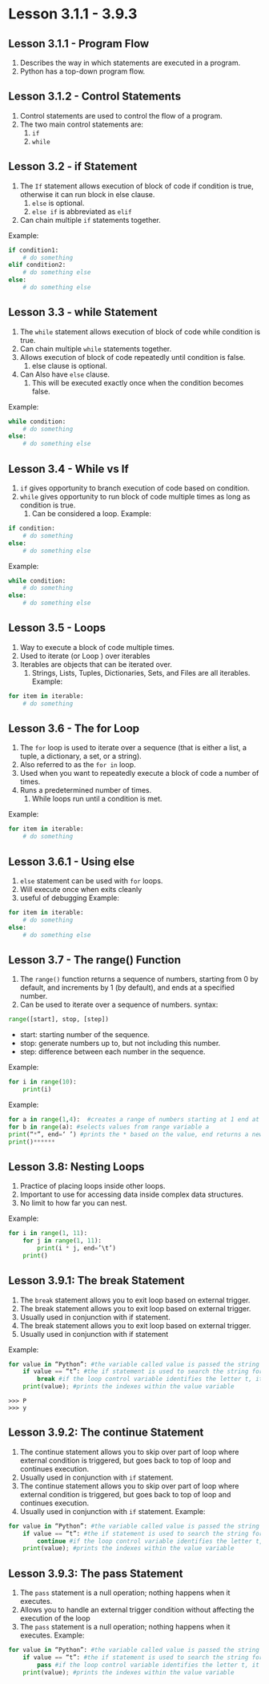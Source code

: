 # Lesson 3.1.1 - 3.9.3
## Lesson 3.1.1 - Program Flow
1. Describes the way in which statements are executed in a program.
2. Python has a top-down program flow.

## Lesson 3.1.2 - Control Statements
1. Control statements are used to control the flow of a program.
2. The two main control statements are:
    1. ```if```
    2. ```while```

## Lesson 3.2 - if Statement
1. The ```If``` statement allows execution of block of code if condition is true, otherwise it can run block in else clause. 
    1. ```else``` is optional.
    2. ```else if``` is abbreviated as ```elif```
2. Can chain multiple ```if``` statements together.

Example:
```python
if condition1:
    # do something
elif condition2:
    # do something else
else:
    # do something else
```
## Lesson 3.3 - while Statement
1. The ```while``` statement allows execution of block of code while condition is true.
2. Can chain multiple ```while``` statements together.
3. Allows execution of block of code repeatedly until condition is false.
    1. else clause is optional.
4. Can Also have ```else``` clause.
    1. This will be executed exactly once when the condition becomes false.

Example:
```python  
while condition:
    # do something
else:
    # do something else
```
## Lesson 3.4 - While vs If
1. ```if``` gives opportunity to branch execution of code based on condition.
2. ```while``` gives opportunity to run block of code multiple times as long as condition is true.
    1. Can be considered a loop.
Example:
```python
if condition:
    # do something
else:
    # do something else
```
Example:
```python
while condition:
    # do something
else:
    # do something else
```

## Lesson 3.5 - Loops
1. Way to execute a block of code multiple times.
2. Used to iterate (or Loop ) over iterables
3. Iterables are objects that can be iterated over.
    1. Strings, Lists, Tuples, Dictionaries, Sets, and Files are all iterables.
Example:
```python
for item in iterable:
    # do something
```
## Lesson 3.6 - The for Loop
1. The ```for``` loop is used to iterate over a sequence (that is either a list, a tuple, a dictionary, a set, or a string).
2. Also referred to as the ```for in``` loop.
3. Used when you want to repeatedly execute a block of code a number of times.
4. Runs a predetermined number of times.
    1. While loops run until a condition is met.

Example:
```python
for item in iterable:
    # do something
```
## Lesson 3.6.1 - Using else
1. ```else``` statement can be used with ```for``` loops.
2. Will execute once when exits cleanly
3. useful of debugging
Example:
```python
for item in iterable:
    # do something
else:
    # do something else
```

## Lesson 3.7 - The range() Function
1. The ```range()``` function returns a sequence of numbers, starting from 0 by default, and increments by 1 (by default), and ends at a specified number.
2. Can be used to iterate over a sequence of numbers.
syntax:
```python
range([start], stop, [step])
```
- start: starting number of the sequence.
- stop: generate numbers up to, but not including this number.
- step: difference between each number in the sequence.

Example:
```python
for i in range(10):
    print(i)
```
Example:
```python
for a in range(1,4):  #creates a range of numbers starting at 1 end at 4
for b in range(a): #selects values from range variable a
print(“*”, end=‘ ’) #prints the * based on the value, end returns a new line
print()******
```
## Lesson 3.8: Nesting Loops
1. Practice of placing loops inside other loops.
2. Important to use for accessing data inside complex data structures.
3. No limit to how far you can nest.

Example:
```python
for i in range(1, 11):
    for j in range(1, 11):
        print(i * j, end=’\t’)
    print()
```
## Lesson 3.9.1: The break Statement
1. The ```break``` statement allows you to exit loop based on external trigger.
2. The break statement allows you to exit loop based on external trigger.
3. Usually used in conjunction with if statement.
4. The break statement allows you to exit loop based on external trigger.
5. Usually used in conjunction with if statement

Example:
```python
for value in “Python”: #the variable called value is passed the string Python
    if value == “t”: #the if statement is used to search the string for a value of t
        break #if the loop control variable identifies the letter t, it breaks from the execution
    print(value); #prints the indexes within the value variable 
```
    >>> P
    >>> y
## Lesson 3.9.2: The continue Statement
1. The continue statement allows you to skip over part of loop where external condition is triggered, but goes back to top of loop and continues execution.
2. Usually used in conjunction with ```if``` statement.
3. The continue statement allows you to skip over part of loop where external condition is triggered, but goes back to top of loop and continues execution.
4. Usually used in conjunction with ```if``` statement.
Example:
```python
for value in “Python”: #the variable called value is passed the string Python
    if value == “t”: #the if statement is used to search the string for a value of t
        continue #if the loop control variable identifies the letter t, it continues from the execution
    print(value); #prints the indexes within the value variable 
```

## Lesson 3.9.3: The pass Statement
1. The ```pass``` statement is a null operation; nothing happens when it executes.
2. Allows you to handle an external trigger condition without affecting the 
execution of the loop
3. The ```pass``` statement is a null operation; nothing happens when it executes.
Example:
```python
for value in “Python”: #the variable called value is passed the string Python
    if value == “t”: #the if statement is used to search the string for a value of t
        pass #if the loop control variable identifies the letter t, it passes from the execution
    print(value); #prints the indexes within the value variable 
```









